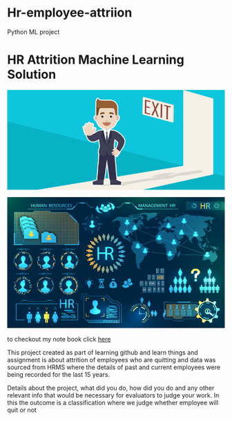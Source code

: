 # Hr-employee-attriion
Python ML project
# HR Attrition Machine Learning Solution

![enter image description here](https://github.com/naga6674/Hr-employee-attriion/blob/main/Attrtion%5B1%5D.png?raw=true)


![enter image description here](https://github.com/naga6674/Hr-employee-attriion/blob/main/hr-analytics-10%5B1%5D.jpg?raw=true)

to checkout my note book click [here](https://github.com/naga6674/Hr-employee-attriion/blob/main/HR_Analytics%5B1%5D.ipynb)

This project created as part of learning github and learn things and assignment is about attrition of employees who are quitting and data was sourced from HRMS where the details of past and current employees were being recorded for the last 15 years.

Details about the project, what did you do, how did you do and any other relevant info that would be necessary for evaluators to judge your work.
In this the outcome is a classification where we judge whether employee will quit or not
